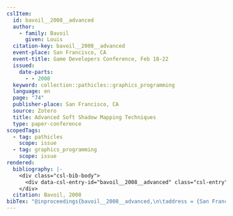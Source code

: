 ```yaml
---
cslItem:
  id: bavoil__2008__advanced
  author:
    - family: Bavoil
      given: Louis
  citation-key: bavoil__2008__advanced
  event-place: San Francisco, CA
  event-title: Game Developers Conference, Feb 18-22
  issued:
    date-parts:
      - - 2008
  keyword: collection::pathicles::graphics_programming
  language: en
  page: "74"
  publisher-place: San Francisco, CA
  source: Zotero
  title: Advanced Soft Shadow Mapping Techniques
  type: paper-conference
scopedTags:
  - tag: pathicles
    scope: issue
  - tag: graphics_programming
    scope: issue
rendered:
  bibliography: |-
    <div class="csl-bib-body">
      <div data-csl-entry-id="bavoil__2008__advanced" class="csl-entry">Bavoil, L. 2008 “Advanced Soft Shadow Mapping Techniques,” in. <i>Game Developers Conference, Feb 18-22</i>, San Francisco, CA, p. 74.</div>
    </div>
  citation: Bavoil, 2008
bibTex: "@inproceedings{bavoil__2008__advanced,\n\taddress = {San Francisco, CA},\n\tauthor = {Bavoil, Louis},\n\tyear = {2008},\n\tpages = {74},\n\ttitle = {Advanced {Soft} {Shadow} {Mapping} {Techniques}},\n}\n\n"
---
```


